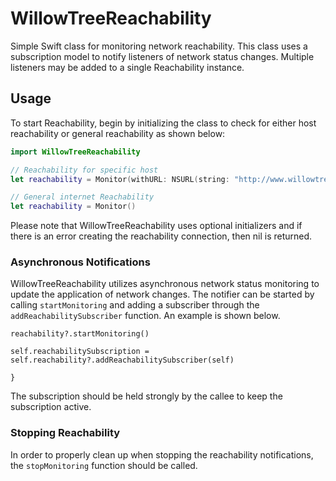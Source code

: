 # WillowTreeReachability

Simple Swift class for monitoring network reachability. This class uses a subscription model to notify listeners of network status changes. Multiple listeners may be added to a single Reachability instance.

## Usage

To start Reachability, begin by initializing the class to check for either host reachability or general reachability as shown below:

```swift
import WillowTreeReachability

// Reachability for specific host
let reachability = Monitor(withURL: NSURL(string: "http://www.willowtreeapps.com")!)

// General internet Reachability
let reachability = Monitor()
```

Please note that WillowTreeReachability uses optional initializers and if there is an error creating the reachability connection, then nil is returned.

### Asynchronous Notifications

WillowTreeReachability utilizes asynchronous network status monitoring to update the application of network changes. The notifier can be started by calling ```startMonitoring``` and adding a subscriber through the ```addReachabilitySubscriber``` function. An example is shown below.

```
reachability?.startMonitoring()

self.reachabilitySubscription = self.reachability?.addReachabilitySubscriber(self)

}
```

The subscription should be held strongly by the callee to keep the subscription active.

### Stopping Reachability

In order to properly clean up when stopping the reachability notifications, the ```stopMonitoring``` function should be called.
